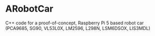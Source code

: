 # ARobotCar
C++ code for a proof-of-concept, Raspberry Pi 5 based robot car (PCA9685, SG90, VL53L0X, LM2596, L298N, LSM6DSOX, LIS3MDL)
